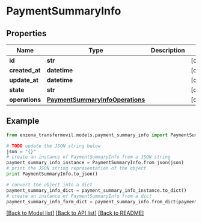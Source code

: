 # PaymentSummaryInfo


## Properties
Name | Type | Description | Notes
------------ | ------------- | ------------- | -------------
**id** | **str** |  | [optional] 
**created_at** | **datetime** |  | [optional] 
**update_at** | **datetime** |  | [optional] 
**state** | **str** |  | [optional] 
**operations** | [**PaymentSummaryInfoOperations**](PaymentSummaryInfoOperations.md) |  | [optional] 

## Example

```python
from enzona_transfermovil.models.payment_summary_info import PaymentSummaryInfo

# TODO update the JSON string below
json = "{}"
# create an instance of PaymentSummaryInfo from a JSON string
payment_summary_info_instance = PaymentSummaryInfo.from_json(json)
# print the JSON string representation of the object
print PaymentSummaryInfo.to_json()

# convert the object into a dict
payment_summary_info_dict = payment_summary_info_instance.to_dict()
# create an instance of PaymentSummaryInfo from a dict
payment_summary_info_form_dict = payment_summary_info.from_dict(payment_summary_info_dict)
```
[[Back to Model list]](../README.md#documentation-for-models) [[Back to API list]](../README.md#documentation-for-api-endpoints) [[Back to README]](../README.md)


